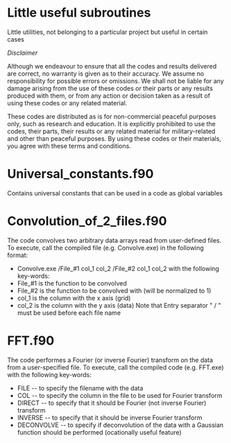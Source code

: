 # Little useful subroutines
 Little utilities, not belonging to a particular project but useful in certain cases

 *Disclaimer*

Although we endeavour to ensure that all the codes and results delivered are correct, no warranty is given as to their accuracy. We assume no responsibility for possible errors or omissions. We shall not be liable for any damage arising from the use of these codes or their parts or any results produced with them, or from any action or decision taken as a result of using these codes or any related material.

These codes are distributed as is for non-commercial peaceful purposes only, such as research and education. It is explicitly prohibited to use the codes, their parts, their results or any related material for military-related and other than peaceful purposes. By using these codes or their materials, you agree with these terms and conditions.

# Universal_constants.f90
Contains universal constants that can be used in a code as global variables


# Convolution_of_2_files.f90
The code convolves two arbitrary data arrays read from user-defined files. To execute, call the compiled file (e.g. Convolve.exe) in the following format: 
* Convolve.exe  /File_#1 col_1 col_2  /File_#2 col_1 col_2
with the following key-words:
* File_#1 is the function to be convolved
* File_#2 is the function to be convolved with (will be normalized to 1)
* col_1 is the column with the x axis (grid)
* col_2 is the column with the y axis (data)
Note that Entry separator " / " must be used before each file name


# FFT.f90
The code performes a Fourier (or inverse Fourier) transform on the data from a user-specified file. To execute, call the compiled code (e.g. FFT.exe) with the following key-words:
* FILE -- to specify the filename with the data
* COL -- to specify the column in the file to be used for Fourier transform
* DIRECT -- to specify that it should be Fourier (not inverse Fourier) transform
* INVERSE  -- to specify that it should be inverse Fourier transform
* DECONVOLVE -- to specify if deconvolution of the data with a Gaussian function should be performed (ocationally useful feature)
